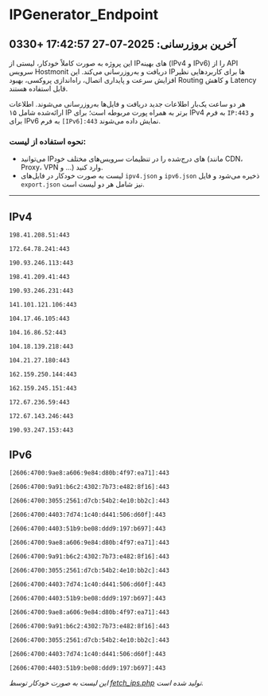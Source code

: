 # IPGenerator_Endpoint

## آخرین بروزرسانی: 2025-07-27 17:42:57 +0330

این پروژه به صورت کاملاً خودکار، لیستی از IPهای بهینه (IPv4 و IPv6) را از API سرویس Hostmonit دریافت و به‌روزرسانی می‌کند. این IPها برای کاربردهایی نظیر افزایش سرعت و پایداری اتصال، راه‌اندازی پروکسی، بهبود Routing و کاهش Latency قابل استفاده هستند.

هر دو ساعت یک‌بار اطلاعات جدید دریافت و فایل‌ها به‌روزرسانی می‌شوند. اطلاعات ارائه‌شده شامل ۱۵ IP برتر به همراه پورت مربوطه است؛ برای IPv4 به فرم `IP:443` و برای IPv6 به فرم `[IPv6]:443` نمایش داده می‌شوند.

### نحوه استفاده از لیست:
- می‌توانید IPهای درج‌شده را در تنظیمات سرویس‌های مختلف خود (مانند CDN، Proxy، VPN و ...) وارد کنید.
- لیست به صورت خودکار در فایل‌های `ipv4.json` و `ipv6.json` ذخیره می‌شود و فایل `export.json` نیز شامل هر دو لیست است.

---

## IPv4
```
198.41.208.51:443
```
```
172.64.78.241:443
```
```
190.93.246.113:443
```
```
198.41.209.41:443
```
```
190.93.246.231:443
```
```
141.101.121.106:443
```
```
104.17.46.105:443
```
```
104.16.86.52:443
```
```
104.18.139.218:443
```
```
104.21.27.180:443
```
```
162.159.250.144:443
```
```
162.159.245.151:443
```
```
172.67.236.59:443
```
```
172.67.143.246:443
```
```
190.93.247.153:443
```

## IPv6
```
[2606:4700:9ae8:a606:9e84:d80b:4f97:ea71]:443
```
```
[2606:4700:9a91:b6c2:4302:7b73:e482:8f16]:443
```
```
[2606:4700:3055:2561:d7cb:54b2:4e10:bb2c]:443
```
```
[2606:4700:4403:7d74:1c40:d441:506:d60f]:443
```
```
[2606:4700:4403:51b9:be08:ddd9:197:b697]:443
```
```
[2606:4700:9ae8:a606:9e84:d80b:4f97:ea71]:443
```
```
[2606:4700:9a91:b6c2:4302:7b73:e482:8f16]:443
```
```
[2606:4700:3055:2561:d7cb:54b2:4e10:bb2c]:443
```
```
[2606:4700:4403:7d74:1c40:d441:506:d60f]:443
```
```
[2606:4700:4403:51b9:be08:ddd9:197:b697]:443
```
```
[2606:4700:9ae8:a606:9e84:d80b:4f97:ea71]:443
```
```
[2606:4700:9a91:b6c2:4302:7b73:e482:8f16]:443
```
```
[2606:4700:3055:2561:d7cb:54b2:4e10:bb2c]:443
```
```
[2606:4700:4403:7d74:1c40:d441:506:d60f]:443
```
```
[2606:4700:4403:51b9:be08:ddd9:197:b697]:443
```

*این لیست به صورت خودکار توسط [fetch_ips.php](scripts/fetch_ips.php) تولید شده است.*
